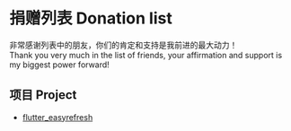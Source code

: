 # 捐赠列表 Donation list

非常感谢列表中的朋友，你们的肯定和支持是我前进的最大动力！  
Thank you very much in the list of friends, your affirmation and support is my biggest power forward!

## 项目 Project

 - [flutter_easyrefresh](https://github.com/xuelongqy/donation/blob/master/flutter_easyrefresh.md)
